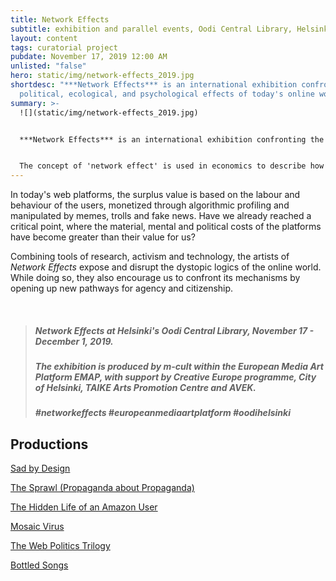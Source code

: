 ```yaml
---
title: Network Effects
subtitle: exhibition and parallel events, Oodi Central Library, Helsinki, FI
layout: content
tags: curatorial project
pubdate: November 17, 2019 12:00 AM
unlisted: "false"
hero: static/img/network-effects_2019.jpg
shortdesc: "***Network Effects*** is an international exhibition confronting the
  political, ecological, and psychological effects of today's online world."
summary: >-
  ![](static/img/network-effects_2019.jpg)


  ***Network Effects*** is an international exhibition confronting the political, ecological, and psychological effects of today's online world. The projects investigate the online landscape of propaganda, profiling, and cyberwars, making visible the algorithmic manipulation of our experience and environment.


  The concept of 'network effect' is used in economics to describe how the value of a service increases with each new user, enabling more connections within the network. It also explains the success of online services, when a critical mass of users adopt the service, making its value greater than its costs.
---
```

In today's web platforms, the surplus value is based on the labour and behaviour of the users, monetized through algorithmic profiling and manipulated by memes, trolls and fake news. Have we already reached a critical point, where the material, mental and political costs of the platforms have become greater than their value for us?

Combining tools of research, activism and technology, the artists of *Network Effects* expose and disrupt the dystopic logics of the online world. While doing so, they also encourage us to confront its mechanisms by opening up new pathways for agency and citizenship.

 

> ##### *Network Effects at Helsinki's Oodi Central Library, November 17 - December 1, 2019.*
>
> ##### *The exhibition is produced by m-cult within the European Media Art Platform EMAP, with support by Creative Europe programme, City of Helsinki, TAIKE Arts Promotion Centre and AVEK.*
>
> ##### \#networkeffects #europeanmediaartplatform #oodihelsinki

## Productions

[Sad by Design](https://www.m-cult.org/index.php/reflections/sad-design)

[The Sprawl (Propaganda about Propaganda)](https://www.m-cult.org/index.php/productions/sprawl-propaganda-about-propaganda)

[The Hidden Life of an Amazon User](https://www.m-cult.org/index.php/productions/hidden-life-amazon-user)

[Mosaic Virus](https://www.m-cult.org/index.php/productions/mosaic-virus)

[The Web Politics Trilogy](https://www.m-cult.org/index.php/productions/web-politics-trilogy)

[Bottled Songs](https://www.m-cult.org/index.php/productions/bottled-songs)